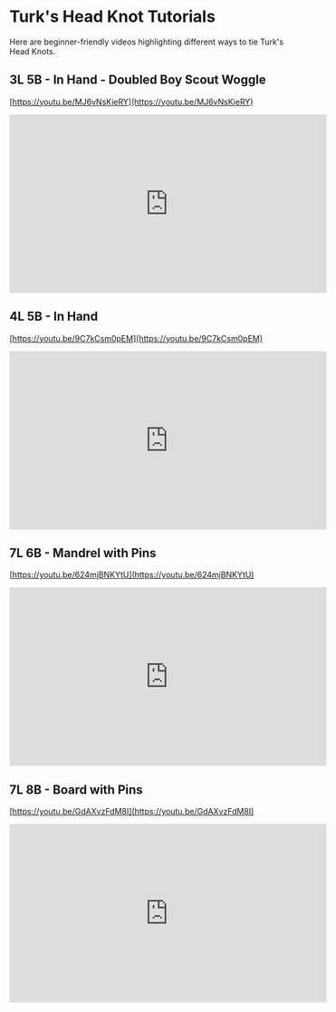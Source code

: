 # Turk's Head Knot Tutorials

Here are beginner-friendly videos highlighting different ways to tie Turk's Head Knots. 

## 3L 5B - In Hand - Doubled Boy Scout Woggle

[https://youtu.be/MJ6vNsKieRY](https://youtu.be/MJ6vNsKieRY)

<iframe width="560" height="315" src="https://www.youtube.com/embed/MJ6vNsKieRY" title="YouTube video player" frameborder="0" allow="accelerometer; autoplay; clipboard-write; encrypted-media; gyroscope; picture-in-picture" allowfullscreen></iframe>

## 4L 5B - In Hand

[https://youtu.be/9C7kCsm0pEM](https://youtu.be/9C7kCsm0pEM)

<iframe width="560" height="315" src="https://www.youtube.com/embed/9C7kCsm0pEM" title="YouTube video player" frameborder="0" allow="accelerometer; autoplay; clipboard-write; encrypted-media; gyroscope; picture-in-picture" allowfullscreen></iframe>

## 7L 6B - Mandrel with Pins

[https://youtu.be/624mjBNKYtU](https://youtu.be/624mjBNKYtU)

<iframe width="560" height="315" src="https://www.youtube.com/embed/624mjBNKYtU" title="YouTube video player" frameborder="0" allow="accelerometer; autoplay; clipboard-write; encrypted-media; gyroscope; picture-in-picture" allowfullscreen></iframe>

## 7L 8B - Board with Pins

[https://youtu.be/GdAXvzFdM8I](https://youtu.be/GdAXvzFdM8I)

<iframe width="560" height="315" src="https://www.youtube.com/embed/GdAXvzFdM8I" title="YouTube video player" frameborder="0" allow="accelerometer; autoplay; clipboard-write; encrypted-media; gyroscope; picture-in-picture" allowfullscreen></iframe>

